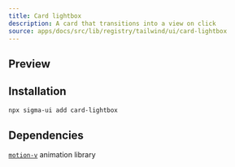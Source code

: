 ```yaml
---
title: Card lightbox
description: A card that transitions into a view on click
source: apps/docs/src/lib/registry/tailwind/ui/card-lightbox
---
```


## Preview

<ComponentPreview name="CardLightbox" size="lg" />

## Installation

```bash
npx sigma-ui add card-lightbox
```

## Dependencies

[`motion-v`](https://motion.dev/docs/vue) animation library
